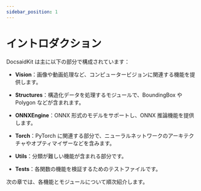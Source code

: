 ```yaml
---
sidebar_position: 1
---
```


# イントロダクション

DocsaidKit は主に以下の部分で構成されています：

- **Vision**：画像や動画処理など、コンピュータービジョンに関連する機能を提供します。

- **Structures**：構造化データを処理するモジュールで、BoundingBox や Polygon などが含まれます。

- **ONNXEngine**：ONNX 形式のモデルをサポートし、ONNX 推論機能を提供します。

- **Torch**：PyTorch に関連する部分で、ニューラルネットワークのアーキテクチャやオプティマイザーなどを含みます。

- **Utils**：分類が難しい機能が含まれる部分です。

- **Tests**：各関数の機能を検証するためのテストファイルです。

次の章では、各機能とモジュールについて順次紹介します。
